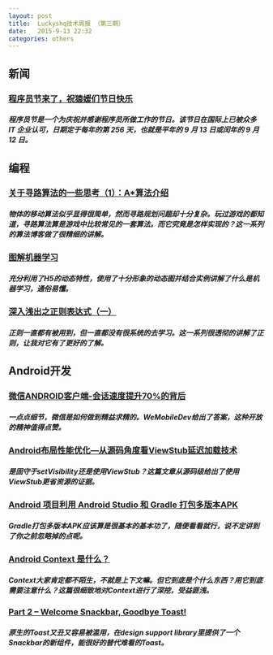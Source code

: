```yaml
---
layout: post
title:  Luckyshq技术周报 （第三期）
date:   2015-9-13 22:32
categories: others
---
```


## 新闻

### [程序员节来了，祝猿媛们节日快乐](http://blog.jobbole.com/76051/)

##### 程序员节是一个为庆祝并感谢程序员所做工作的节日。该节日在国际上已被众多 IT 企业认可，日期定于每年的第 256 天，也就是平年的 9 月 13 日或闰年的 9 月12 日。

## 编程

### [关于寻路算法的一些思考（1）：A*算法介绍](http://blog.jobbole.com/71044/)

##### 物体的移动算法似乎显得很简单，然而寻路规划问题却十分复杂。玩过游戏的都知道，寻路算法算是游戏中比较常见的一套算法。而它究竟是怎样实现的？这一系列的算法博客做了很精细的讲解。

### [图解机器学习](http://www.r2d3.us/%E5%9C%96%E8%A7%A3%E6%A9%9F%E5%99%A8%E5%AD%B8%E7%BF%92%E7%AC%AC%E4%B8%80%E7%AB%A0/?charset=simplified)

##### 充分利用了H5的动态特性，使用了十分形象的动态图并结合实例讲解了什么是机器学习，通俗易懂。

### [深入浅出之正则表达式（一）](http://www.cnblogs.com/dragon/archive/2006/05/08/394078.html)

##### 正则一直都有被用到，但一直都没有很系统的去学习。这一系列很透彻的讲解了正则，让我对它有了更好的了解。

## Android开发

### [微信ANDROID客户端-会话速度提升70%的背后](http://mp.weixin.qq.com/s?mid=207548094&idx=1&sn=1a277620bc28349368b68ed98fbefebe&__biz=MzAwNDY1ODY2OQ==)

##### 一点点细节，微信是如何做到精益求精的。WeMobileDev给出了答案，这种开放的精神值得点赞。

### [Android布局性能优化—从源码角度看ViewStub延迟加载技术](http://blog.csdn.net/u010687392/article/details/45767997)

##### 是固守于setVisibility还是使用ViewStub？这篇文章从源码级给出了使用ViewStub更省资源的证据。

### [Android 项目利用 Android Studio 和 Gradle 打包多版本APK](http://spencer-dev.com/blog/2015/android-xiang-mu-li-yong-android-studio-he-gradle-da-bao-duo-ban-ben-apk.html/)

##### Gradle打包多版本APK应该算是很基本的基本功了，随便看看就行，说不定讲到了你之前忽略掉的点呢。

### [Android Context 是什么？](http://blog.csdn.net/feiduclear_up/article/details/47356289)

##### Context大家肯定都不陌生，不就是上下文嘛。但它到底是个什么东西？用它到底需要注意什么？这篇很细致地对Context进行了深挖，受益匪浅。

### [Part 2 – Welcome Snackbar, Goodbye Toast!](http://www.technotalkative.com/part-2-welcome-snackbar-goodbye-toast/)

##### 原生的Toast又丑又容易被滥用，在design support library里提供了一个Snackbar的新组件，能很好的替代难看的Toast。
